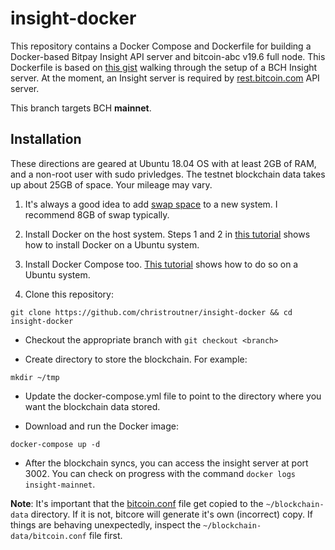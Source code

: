 
# insight-docker
This repository contains a Docker Compose and Dockerfile for building
a Docker-based Bitpay Insight API server and bitcoin-abc v19.6 full node.
This Dockerfile is based on
[this gist](https://gist.github.com/christroutner/d43eebbe99e155b0558f97e450451124)
walking through the setup of a BCH Insight server. At the moment, an Insight
server is required by
[rest.bitcoin.com](https://github.com/Bitcoin-com/rest.bitcoin.com)
API server.

This branch targets BCH **mainnet**.

## Installation
These directions are geared at Ubuntu 18.04 OS with at least 2GB of RAM,
and a non-root user with sudo privledges.
The testnet blockchain data takes up about 25GB of space.
Your mileage may vary.

1. It's always a good idea to add
[swap space](https://www.digitalocean.com/community/tutorials/how-to-add-swap-space-on-ubuntu-16-04)
to a new system. I recommend 8GB of swap typically.

2. Install Docker on the host system. Steps 1 and 2 in
[this tutorial](https://www.digitalocean.com/community/tutorials/how-to-install-and-use-docker-on-ubuntu-16-04)
shows how to install Docker on a Ubuntu system.

3. Install Docker Compose too. [This tutorial](https://www.digitalocean.com/community/tutorials/how-to-install-docker-compose-on-ubuntu-16-04) shows how to do so on a Ubuntu system.

4. Clone this repository:

`git clone https://github.com/christroutner/insight-docker && cd insight-docker`

  - Checkout the appropriate branch with `git checkout <branch>`

* Create directory to store the blockchain. For example:

`mkdir ~/tmp`

  - Update the docker-compose.yml file to point to the directory where you want the blockchain data stored.

* Download and run the Docker image:

`docker-compose up -d`

* After the blockchain syncs, you can access the insight server at port 3002.
You can check on progress with the command `docker logs insight-mainnet`.

**Note**: It's important that the
[bitcoin.conf](config/testnet-example/bitcoin.conf)
file get copied to the `~/blockchain-data` directory. If it is not, bitcore
will generate it's own (incorrect) copy. If things are behaving unexpectedly,
inspect the `~/blockchain-data/bitcoin.conf` file first.
